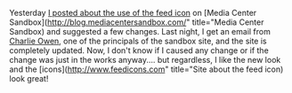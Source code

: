 Yesterday [I posted about the use of the feed icon](http://blogs.duncanmackenzie.net/duncanma/archive/2006/01/16/3548.aspx) on [Media Center Sandbox](http://blog.mediacentersandbox.com/" title="Media Center Sandbox) and suggested a few changes. Last night, I get an email from [Charlie Owen](http://blog.retrosight.com/), one of the principals of the sandbox site, and the site is completely updated. Now, I don't know if I caused any change or if the change was just in the works anyway.... but regardless, I like the new look and the [icons](http://www.feedicons.com" title="Site about the feed icon) look great!